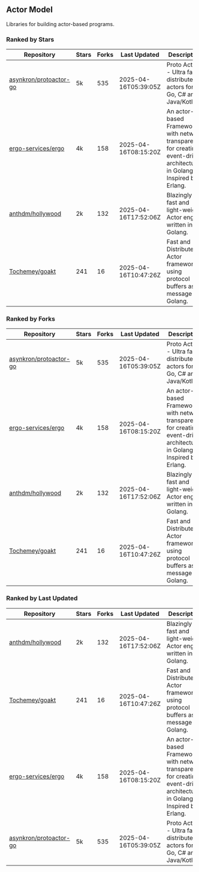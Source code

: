 ## Actor Model

Libraries for building actor-based programs.

### Ranked by Stars

| Repository | Stars | Forks | Last Updated | Description | 
|------------|-------|-------|--------------|-------------|
| [asynkron/protoactor-go](https://github.com/asynkron/protoactor-go) | 5k | 535 | 2025-04-16T05:39:05Z |  Proto Actor - Ultra fast distributed actors for Go, C# and Java/Kotlin. |
| [ergo-services/ergo](https://github.com/ergo-services/ergo) | 4k | 158 | 2025-04-16T08:15:20Z |  An actor-based Framework with network transparency for creating event-driven architecture in Golang. Inspired by Erlang. |
| [anthdm/hollywood](https://github.com/anthdm/hollywood) | 2k | 132 | 2025-04-16T17:52:06Z |  Blazingly fast and light-weight Actor engine written in Golang. |
| [Tochemey/goakt](https://github.com/Tochemey/goakt) | 241 | 16 | 2025-04-16T10:47:26Z |  Fast and Distributed Actor framework using protocol buffers as message for Golang. |

### Ranked by Forks

| Repository | Stars | Forks | Last Updated | Description | 
|------------|-------|-------|--------------|-------------|
| [asynkron/protoactor-go](https://github.com/asynkron/protoactor-go) | 5k | 535 | 2025-04-16T05:39:05Z |  Proto Actor - Ultra fast distributed actors for Go, C# and Java/Kotlin. |
| [ergo-services/ergo](https://github.com/ergo-services/ergo) | 4k | 158 | 2025-04-16T08:15:20Z |  An actor-based Framework with network transparency for creating event-driven architecture in Golang. Inspired by Erlang. |
| [anthdm/hollywood](https://github.com/anthdm/hollywood) | 2k | 132 | 2025-04-16T17:52:06Z |  Blazingly fast and light-weight Actor engine written in Golang. |
| [Tochemey/goakt](https://github.com/Tochemey/goakt) | 241 | 16 | 2025-04-16T10:47:26Z |  Fast and Distributed Actor framework using protocol buffers as message for Golang. |

### Ranked by Last Updated

| Repository | Stars | Forks | Last Updated | Description | 
|------------|-------|-------|--------------|-------------|
| [anthdm/hollywood](https://github.com/anthdm/hollywood) | 2k | 132 | 2025-04-16T17:52:06Z |  Blazingly fast and light-weight Actor engine written in Golang. |
| [Tochemey/goakt](https://github.com/Tochemey/goakt) | 241 | 16 | 2025-04-16T10:47:26Z |  Fast and Distributed Actor framework using protocol buffers as message for Golang. |
| [ergo-services/ergo](https://github.com/ergo-services/ergo) | 4k | 158 | 2025-04-16T08:15:20Z |  An actor-based Framework with network transparency for creating event-driven architecture in Golang. Inspired by Erlang. |
| [asynkron/protoactor-go](https://github.com/asynkron/protoactor-go) | 5k | 535 | 2025-04-16T05:39:05Z |  Proto Actor - Ultra fast distributed actors for Go, C# and Java/Kotlin. |

